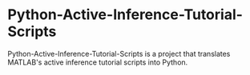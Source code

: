# Python-Active-Inference-Tutorial-Scripts
Python-Active-Inference-Tutorial-Scripts is a project that translates MATLAB's active inference tutorial scripts into Python.
